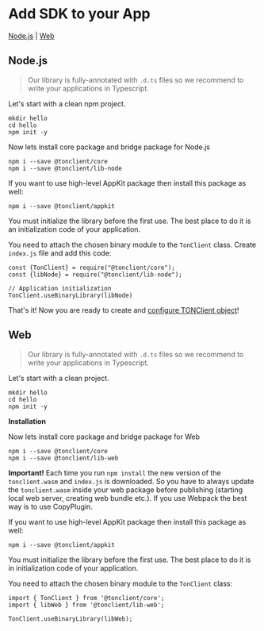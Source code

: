 # Add SDK to your App

[Node.js](add_sdk_to_your_app.md#nodejs) | [Web](add_sdk_to_your_app.md#web)

## Node.js

> Our library is fully-annotated with `.d.ts` files so we recommend to write your applications in Typescript.

Let's start with a clean npm project.

```
mkdir hello
cd hello
npm init -y
```

Now lets install core package and bridge package for Node.js

```
npm i --save @tonclient/core
npm i --save @tonclient/lib-node
```

If you want to use high-level AppKit package then install this package as well:

```
npm i --save @tonclient/appkit
```

You must initialize the library before the first use. The best place to do it is an initialization code of your application.

You need to attach the chosen binary module to the `TonClient` class. Create `index.js` file and add this code:

```
const {TonClient} = require("@tonclient/core");
const {libNode} = require("@tonclient/lib-node");

// Application initialization
TonClient.useBinaryLibrary(libNode)
```

That's it! Now you are ready to create and [configure TONClient object](configure_sdk.md)!

## Web

> Our library is fully-annotated with `.d.ts` files so we recommend to write your applications in Typescript.

Let's start with a clean project.

```
mkdir hello
cd hello
npm init -y
```

**Installation**

Now lets install core package and bridge package for Web

```
npm i --save @tonclient/core
npm i --save @tonclient/lib-web
```

**Important!** Each time you run `npm install` the new version of the `tonclient.wasm` and `index.js` is downloaded. So you have to always update the `tonclient.wasm` inside your web package before publishing (starting local web server, creating web bundle etc.). If you use Webpack the best way is to use CopyPlugin.

If you want to use high-level AppKit package then install this package as well:

```
npm i --save @tonclient/appkit
```

You must initialize the library before the first use. The best place to do it is in initialization code of your application.

You need to attach the chosen binary module to the `TonClient` class:

```
import { TonClient } from '@tonclient/core';
import { libWeb } from '@tonclient/lib-web';

TonClient.useBinaryLibrary(libWeb);
```
